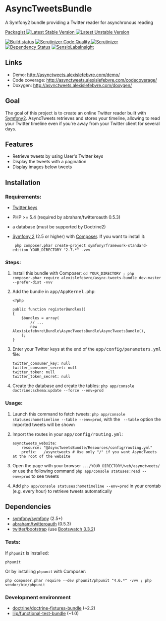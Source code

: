 # AsyncTweetsBundle

A Symfony2 bundle providing a Twitter reader for asynchronous reading

[Packagist ![Latest Stable Version][Packagist Stable Image] ![Latest Unstable Version][Packagist Unstable Image]][Packagist]

[![Build status][Travis Master image]][Travis Master] [![Scrutinizer Code Quality][Scrutinizer image] ![Scrutinizer][Scrutinizer Coverage Image]][Scrutinizer] [![Dependency Status][Dependency Status Image]][Dependency Status] [![SensioLabsInsight][SensioLabsInsight Image]][SensioLabsInsight]

## Links

 - Demo: http://asynctweets.alexislefebvre.com/demo/
 - Code coverage: http://asynctweets.alexislefebvre.com/codecoverage/
 - Doxygen: http://asynctweets.alexislefebvre.com/doxygen/

## Goal

The goal of this project is to create an online Twitter reader built with [Symfony2][Symfony2].
AsyncTweets retrieves and stores your timeline, allowing to read your Twitter timeline even if you're away from your Twitter client for several days.

## Features

 - Retrieve tweets by using User's Twitter keys
 - Display the tweets with a pagination
 - Display images below tweets

## Installation

### Requirements:

 - [Twitter keys][Twitter keys]
 - PHP >= 5.4 (required by abraham/twitteroauth 0.5.3)
 - a database (must be supported by Doctrine2)
 - [Symfony 2][Symfony2 GitHub] (2.5 or higher) with [Composer][Composer]. If you want to install it:

        php composer.phar create-project symfony/framework-standard-edition YOUR_DIRECTORY "2.7.*" -vvv

### Steps:
 
 1. Install this bundle with Composer: `cd YOUR_DIRECTORY ; php composer.phar require alexislefebvre/async-tweets-bundle dev-master --prefer-dist -vvv`
 2. Add the bundle in <kbd>app/AppKernel.php</kbd>:

        <?php
        
        public function registerBundles()
        {
            $bundles = array(
                // ...
                new AlexisLefebvre\Bundle\AsyncTweetsBundle\AsyncTweetsBundle(),
            );
        }

 3. Enter your Twitter keys at the end of the <kbd>app/config/parameters.yml</kbd> file:

        twitter_consumer_key: null
        twitter_consumer_secret: null
        twitter_token: null
        twitter_token_secret: null
   
 4. Create the database and create the tables: `php app/console doctrine:schema:update --force --env=prod`

### Usage:

 1. Launch this command to fetch tweets: `php app/console statuses:hometimeline --table --env=prod`, with the ` --table` option the imported tweets will be shown
 2. Import the routes in your <kbd>app/config/routing.yml</kbd>:
 
        asynctweets_website:
            resource: "@AsyncTweetsBundle/Resources/config/routing.yml"
            prefix:   /asynctweets # Use only "/" if you want AsyncTweets at the root of the website

 3. Open the page with your browser `.../YOUR_DIRECTORY/web/asynctweets/` or use the following command `php app/console statuses:read --env=prod` to see tweets
 4. Add `php app/console statuses:hometimeline --env=prod` in your crontab (e.g. every hour) to retrieve tweets automatically

## Dependencies
 - [symfony/symfony][Symfony2 GitHub] (2.5+)
 - [abraham/twitteroauth][twitteroauth] (0.5.3)
 - [twitter/bootstrap][Twitter Bootstrap] (use [Bootswatch 3.3.2][Bootstrap CDN])


### Tests:

If `phpunit` is installed:

    phpunit

Or by installing `phpunit` with Composer:

    php composer.phar require --dev phpunit/phpunit "4.6.*" -vvv ; php vendor/bin/phpunit

### Development environment

 - [doctrine/doctrine-fixtures-bundle][doctrine-fixtures-bundle] (~2.2)
 - [liip/functional-test-bundle][functional-test-bundle] (~1.0)

[Packagist]: https://packagist.org/packages/alexislefebvre/async-tweets-bundle
[Packagist Stable Image]: https://poser.pugx.org/alexislefebvre/async-tweets-bundle/v/stable.svg
[Packagist Unstable Image]: https://poser.pugx.org/alexislefebvre/async-tweets-bundle/v/unstable.svg

[Symfony2]: http://symfony.com/
[Twitter keys]: https://apps.twitter.com/
[Symfony2 GitHub]: https://github.com/symfony/symfony
[Composer]: https://getcomposer.org/download/

[Travis Master image]: https://travis-ci.org/alexislefebvre/AsyncTweetsBundle.svg?branch=master
[Travis Master]: https://travis-ci.org/alexislefebvre/AsyncTweetsBundle
[Scrutinizer image]: https://scrutinizer-ci.com/g/alexislefebvre/AsyncTweetsBundle/badges/quality-score.png?b=master
[Scrutinizer]: https://scrutinizer-ci.com/g/alexislefebvre/AsyncTweetsBundle/?branch=master
[Scrutinizer Coverage image]: https://scrutinizer-ci.com/g/alexislefebvre/AsyncTweetsBundle/badges/coverage.png?b=master
[Dependency Status Image]: https://www.versioneye.com/user/projects/5523d4ac971f7847ca0006cd/badge.svg?style=flat
[Dependency Status]: https://www.versioneye.com/user/projects/5523d4ac971f7847ca0006cd
[SensioLabsInsight Image]: https://insight.sensiolabs.com/projects/00d3eb84-0c1c-471c-9f76-d8abe41a647d/mini.png
[SensioLabsInsight]: https://insight.sensiolabs.com/projects/00d3eb84-0c1c-471c-9f76-d8abe41a647d

[twitteroauth]: https://github.com/abraham/twitteroauth
[Twitter Bootstrap]: https://github.com/twbs/bootstrap
[Bootstrap CDN]: http://www.bootstrapcdn.com/#bootswatch_tab
[doctrine-fixtures-bundle]: https://github.com/doctrine/DoctrineFixturesBundle
[functional-test-bundle]: https://github.com/liip/LiipFunctionalTestBundle
